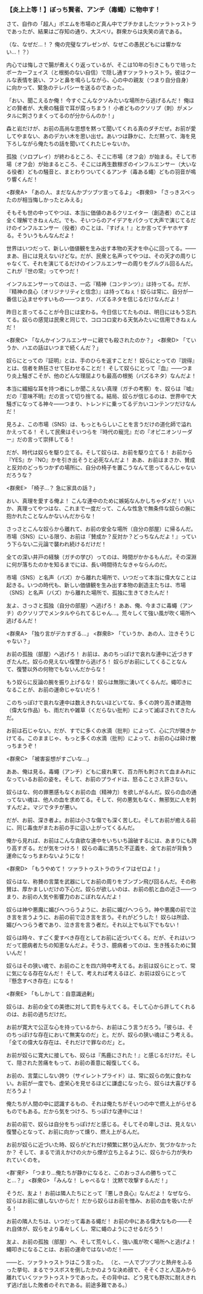
### **【炎上上等！】ぼっち賢者、アンチ（毒蠅）に物申す！**

さて、自作の「超人」ポエムを市場のど真ん中でブチかましたツァラトゥストラであったが、結果はご存知の通り、大スベリ。群衆からは失笑の渦である。

（な、なぜだ…！？ 俺の完璧なプレゼンが、なぜこの愚民どもには響かない…！？）

内心では悔しさで腸が煮えくり返っているが、そこは10年の引きこもりで培ったポーカーフェイス（と根拠のない自信）で隠し通すツァラトゥストラ。彼はクールな表情を装い、フンと鼻を鳴らしながら、心の中の親友（つまり自分自身）に向かって、緊急のテレパシーを送るのであった。

「おい、聞こえるか俺！ 今すぐこんなクソみたいな場所から逃げるんだ！ 俺ほどの賢者が、大衆の騒音で耳が腐っちまう！ 小者どものクソリプ（刺）がメンタルに刺さりまくってるのが分からんのか！」

森と岩だけが、お前の高尚な思想を黙って聞いてくれる真のダチだぜ。お前が愛してやまない、あのデカい木を思い出せ。あいつは静かに、ただ黙って、海を見下ろしながら俺たちの話を聞いてくれたじゃないか。

孤独（ソロプレイ）が終わるところ、そこに市場（オフ会）が始まる。そして市場（オフ会）が始まるところ、そこには再生数稼ぎのインフルエンサー（大いなる役者）どもの騒音と、まとわりついてくるアンチ（毒ある蠅）どもの羽音が鳴り響くんだ！

<群衆A> 「あの人、まだなんかブツブツ言ってるよ」
<群衆B> 「さっきスベったのが相当悔しかったとみえる」

そもそも世の中ってやつは、本当に価値のあるクリエイター（創造者）のことは全く理解できねぇんだ。でも、そいつらのアイデアをパクって大声で演じてるだけのインフルエンサー（役者）のことは、『すげぇ！』とか言ってチヤホヤする。そういうもんなんだよ！

世界はいつだって、新しい価値観を生み出す本物の天才を中心に回ってる。――まあ、目には見えないけどな。だが、民衆と名声ってやつは、その天才の周りじゃなくて、それを演じてるだけのインフルエンサーの周りをグルグル回るんだ。これが『世の常』ってやつだ！

インフルエンサーってのはさ、一応『精神（コンテンツ）』は持ってる。だが、『精神の良心（オリジナリティと信念）』は持ってねぇ！奴らは常に、自分が一番信じ込ませやすいもの――つまり、バズるネタを信じるだけなんだよ！

昨日と言ってることが今日には変わる。今日信じてたものは、明日にはもう忘れてる。奴らの感覚は民衆と同じで、コロコロ変わる天気みたいに信用できねぇんだ！

<群衆C> 「なんかインフルエンサーに親でも殺されたのか？」
<群衆D> 「ていうか、ハエの話はいつまで続くんだ？」

奴らにとっての『証明』とは、手のひらを返すことだ！ 奴らにとっての『説得』とは、信者を熱狂させて狂わせることだ！ そして奴らにとって『血』――つまり炎上騒ぎこそが、他のどんな理屈よりも最高の根拠（バズるネタ）なんだよ！

本当に繊細な耳を持つ者にしか聞こえない真理（ガチの考察）を、奴らは『嘘』だの『意味不明』だの言って切り捨てる。結局、奴らが信じるのは、世界中で大騒ぎになってる神々――つまり、トレンドに乗ってるデカいコンテンツだけなんだ！

見ろよ、この市場（SNS）は、もっともらしいことを言うだけの道化師で溢れかえってる！ そして民衆はそいつらを『時代の寵児』だの『オピニオンリーダー』だの言って崇拝してる！

だが、時代は奴らを駆り立てる。そして奴らは、お前を駆り立てる！ お前から『YES』か『NO』かを引き出そうと必死なんだよ！ ああ、お前はまさか、賛成と反対のどっちつかずの場所に、自分の椅子を置こうなんて思ってるんじゃないだろうな？

<群衆E> 「椅子…？ 急に家具の話？」

おい、真理を愛する俺よ！ こんな連中のために嫉妬なんかしちゃダメだ！ いいか、真理ってやつはな、これまで一度だって、こんな性急で無条件な奴らの腕に抱かれたことなんかないんだからな！

さっさとこんな奴らから離れて、お前の安全な場所（自分の部屋）に帰るんだ。市場（SNS）にいる限り、お前は『賛成か？反対か？どっちなんだよ！』っていう下らない二元論で襲われ続けるだけだ！

全ての深い井戸の経験（ガチの学び）ってのは、時間がかかるもんだ。その深淵に何が落ちたのかを知るまでには、長い時間待たなきゃならんのだ。

市場（SNS）と名声（バズ）から離れた場所で、いつだって本当に偉大なことは起きる。いつの時代も、新しい価値観を生み出す本物の創造主たちは、市場（SNS）と名声（バズ）から離れた場所で、孤独に生きてきたんだ！

友よ、さっさと孤独（自分の部屋）へ逃げろ！ ああ、俺、今まさに毒蠅（アンチ）のクソリプでメンタルやられてるじゃん…。荒々しくて強い風が吹く場所へ逃げるんだ！

<群衆A> 「独り言がデカすぎる…」
<群衆B> 「ていうか、あの人、泣きそうじゃない？」

お前の孤独（部屋）へ逃げろ！ お前は、あのちっぽけで哀れな連中に近づきすぎたんだ。奴らの見えない復讐から逃げろ！ 奴らがお前にしてくることなんて、復讐以外の何物でもないんだからな！

もう奴らに反論の腕を振り上げるな！ 奴らは無限に湧いてくるんだ。蠅叩きになることが、お前の運命じゃないだろ！

このちっぽけで哀れな連中は数えきれないほどいてな、多くの誇り高き建造物（偉大な作品）も、雨だれや雑草（くだらない批判）によって滅ぼされてきたんだ。

お前は石じゃない。だが、すでに多くの水滴（批判）によって、心に穴が開きかけてる。このままじゃ、もっと多くの水滴（批判）によって、お前の心は砕け散っちまうぞ！

<群衆C> 「被害妄想がすごいな…」

ああ、俺は見る。毒蠅（アンチ）どもに疲れ果て、百カ所も刺されて血まみれになっているお前の姿を。そして、お前のプライドは、怒ることさえ許さない。

奴らはな、何の罪悪感もなくお前の血（精神力）を欲しがるんだ。奴らの血の通ってない魂は、他人の血を求めてる。そして、何の悪気もなく、無邪気に人を刺すんだよ。マジでタチが悪い。

だが、お前、深き者よ。お前は小さな傷でも深く苦しむ。そしてお前が癒える前に、同じ毒虫がまたお前の手に這い上がってくるんだ。

俺から見れば、お前はこんな貪欲な連中をいちいち論破するには、あまりにも誇り高すぎる。だが気をつけろ！ 奴らの毒に満ちた不正義を、全てお前が背負う運命になっちまわないようにな！

<群衆D> 「もうやめて！ ツァラトゥストラのライフはゼロよ！」

奴らはな、称賛の言葉を武器にしてお前の周りをブンブン飛び回るんだ。その称賛は、厚かましいだけの下心だ。奴らが欲しいのは、お前の肌と血の近さ――つまり、お前の人気や影響力のおこぼれなんだよ！

奴らは神や悪魔に媚びへつらうように、お前に媚びへつらう。神や悪魔の前で泣き言を言うように、お前の前で泣き言を言う。それがどうした！ 奴らは所詮、媚びへつらう者であり、泣き言を言う者だ。それ以上でも以下でもない！

奴らは時々、すごく愛すべき存在としてお前に近づいてくる。だが、それはいつだって臆病者たちの知恵なんだよ。そうさ、臆病者ってのは、生き残るために賢いんだ！

奴らはその狭い魂で、お前のことを四六時中考えてる。お前は奴らにとって、常に気になる存在なんだ！ そして、考えれば考えるほど、お前は奴らにとって『懸念すべき存在』になる！

<群衆E> 「もしかして：自意識過剰」

奴らは、お前の全ての美徳に対して罰を与えてくる。そして心から許してくれるのは、お前の過ちだけだ。

お前が寛大で公正な心を持っているから、お前はこう言うだろう。「彼らは、そのちっぽけな存在において無実なのだ」と。だが、奴らの狭い魂はこう考える。「全ての偉大な存在は、それだけで罪なのだ」と。

お前が奴らに寛大に接しても、奴らは『馬鹿にされた！』と感じるだけだ。そして、隠された苦痛をもって、お前の善意に報復してくる。

お前の、言葉にしない誇り（サイレントプライド）は、常に奴らの気に食わない。お前が一度でも、虚栄心を見せるほどに謙虚になったら、奴らは大喜びするだろうよ！

俺たちが人間の中に認識するもの、それは俺たちがそいつの中で燃え上がらせるものでもある。だから気をつけろ、ちっぽけな連中には！

お前の前で、奴らは自分をちっぽけだと感じる。そしてその卑しさは、見えない復讐心となって、お前に向かって燻り、燃え上がるんだ。

お前が奴らに近づいた時、奴らがどれだけ頻繁に黙り込んだか、気づかなかったか？ そして、まるで消えかけの火から煙が立ち上るように、奴らから力が失われていくのを。

<群'衆F> 「つまり…俺たちが静かになると、このおっさんの勝ちってこと…？」
<群衆G> 「みんな！ しゃべるな！ 沈黙で攻撃するんだ！」

そうだ、友よ！ お前は隣人たちにとって『悪しき良心』なんだよ！ なぜなら、奴らはお前に値しないからだ！ だから奴らはお前を憎み、お前の血を吸いたがる！

お前の隣人たちは、いつだって毒ある蠅だ！ お前の中にある偉大なもの――それ自体が、奴らをより毒々しくし、常に蠅のようにさせるだろう！

友よ、お前の孤独（部屋）へ、そして荒々しく、強い風が吹く場所へと逃げよ！ 蠅叩きになることは、お前の運命ではないのだ！――

――と、ツァラトゥストラはこう言った。
（と、一人でブツブツと熱弁をふるった挙句、まるでラスボスを倒したかのような決め顔で、そそくさと人混みから離れていくツァラトゥストラであった。その背中は、どう見ても野次に耐えきれず逃げ出した敗者のそれである。前途多難である。）
